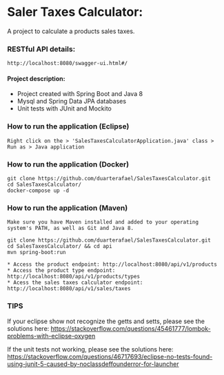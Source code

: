 # Saler Taxes Calculator:
A project to calculate a products sales taxes.

### RESTful API details:
```
http://localhost:8080/swagger-ui.html#/
```

#### Project description:  
* Project created with Spring Boot and Java 8
* Mysql and Spring Data JPA databases
* Unit tests with JUnit and Mockito

### How to run the application (Eclipse)
```
Right click on the > 'SalesTaxesCalculatorApplication.java' class > Run as > Java application
```

### How to run the application (Docker)
```
git clone https://github.com/duarterafael/SalesTaxesCalculator.git
cd SalesTaxesCalculator/
docker-compose up -d
```

### How to run the application (Maven)
```
Make sure you have Maven installed and added to your operating system's PATH, as well as Git and Java 8.

git clone https://github.com/duarterafael/SalesTaxesCalculator.git
cd SalesTaxesCalculator/ && cd api
mvn spring-boot:run

* Access the product endpoint: http://localhost:8080/api/v1/products
* Access the product type endpoint: http://localhost:8080/api/v1/products/types
* Acess the sales taxes calculator endpoint: http://localhost:8080/api/v1/sales/taxes
```

### TIPS
If your eclipse show not recognize the getts and setts, please see the solutions here: 
https://stackoverflow.com/questions/45461777/lombok-problems-with-eclipse-oxygen

If the unit tests not working, please see the solutions here: 
https://stackoverflow.com/questions/46717693/eclipse-no-tests-found-using-junit-5-caused-by-noclassdeffounderror-for-launcher